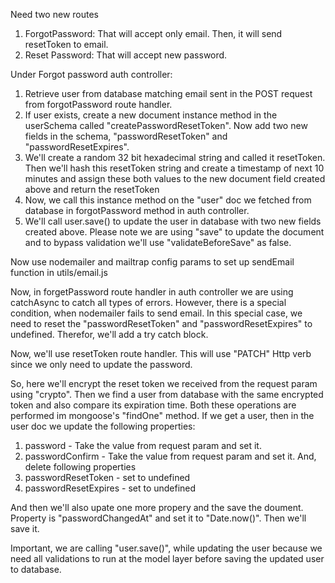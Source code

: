 Need two new routes
1. ForgotPassword: That will accept only email. Then, it will send resetToken to email.
2. Reset Password: That will accept new password.

Under Forgot password auth controller:
1. Retrieve user from database matching email sent in the POST request from forgotPassword route handler.
2. If user exists, create a new document instance method in the userSchema called "createPasswordResetToken". Now add two new fields in the schema, "passwordResetToken" and
"passwordResetExpires".
3. We'll create a random 32 bit hexadecimal string and called it resetToken. Then we'll hash this
resetToken string and create a timestamp of next 10 minutes and assign these both values to the new
document field created above and return the resetToken
4. Now, we call this instance method on the "user" doc we fetched from database in forgotPassword method in auth controller.
5. We'll call user.save() to update the user in database with two new fields created above.
Please note we are using "save" to update the document and to bypass validation we'll use
"validateBeforeSave" as false.

Now use nodemailer and mailtrap config params to set up sendEmail function in utils/email.js

Now, in forgetPassword route handler in auth controller we are using catchAsync to catch all types of errors. However, there is a special condition, when nodemailer fails to send email. In this special case, we need to reset the "passwordResetToken" and "passwordResetExpires" to undefined. Therefor, we'll add a try catch block.

Now, we'll use resetToken route handler. This will use "PATCH" Http verb since we only need to update
the password.

So, here we'll encrypt the reset token we received from the request param using "crypto". Then we find
a user from database with the same encrypted token and also compare its expiration time.
Both these operations are performed im mongoose's "findOne" method. If we get a user, then in the user
doc we update the following properties:
1. password - Take the value from request param and set it.
2. passwordConfirm - Take the value from request param and set it.
And, delete following properties
1. passwordResetToken - set to undefined
2. passwordResetExpires - set to undefined

And then we'll also upate one more propery and the save the doument. Property is "passwordChangedAt" and set it to "Date.now()". Then we'll save it.

Important, we are calling "user.save()", while updating the user because we need all validations to run
at the model layer before saving the updated user to database.
